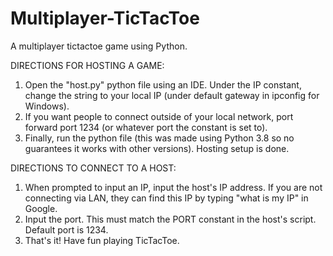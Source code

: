 # Multiplayer-TicTacToe
A multiplayer tictactoe game using Python.

DIRECTIONS FOR HOSTING A GAME:
1. Open the "host.py" python file using an IDE. Under the IP constant, change the string to your local IP (under default gateway in ipconfig for Windows).
2. If you want people to connect outside of your local network, port forward port 1234 (or whatever port the constant is set to).
3. Finally, run the python file (this was made using Python 3.8 so no guarantees it works with other versions). Hosting setup is done.

DIRECTIONS TO CONNECT TO A HOST:
1. When prompted to input an IP, input the host's IP address. If you are not connecting via LAN, they can find this IP by typing "what is my IP" in Google.
2. Input the port. This must match the PORT constant in the host's script. Default port is 1234.
3. That's it! Have fun playing TicTacToe.
